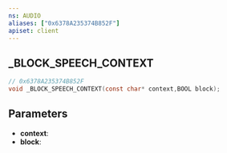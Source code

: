 ```yaml
---
ns: AUDIO
aliases: ["0x6378A235374B852F"]
apiset: client
---
```

## _BLOCK_SPEECH_CONTEXT

```c
// 0x6378A235374B852F
void _BLOCK_SPEECH_CONTEXT(const char* context,BOOL block);
```


## Parameters
* **context**:
* **block**: